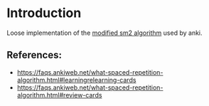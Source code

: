 # Introduction
Loose implementation of the [modified sm2 algorithm](https://faqs.ankiweb.net/what-spaced-repetition-algorithm.html) used by anki.

## References:
- https://faqs.ankiweb.net/what-spaced-repetition-algorithm.html#learningrelearning-cards
- https://faqs.ankiweb.net/what-spaced-repetition-algorithm.html#review-cards